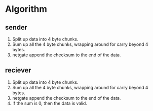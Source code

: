 # Algorithm

## sender

1. Split up data into 4 byte chunks.
2. Sum up all the 4 byte chunks, wrapping around for carry beyond 4 bytes.
3. netgate append the checksum to the end of the data.


## reciever
 
1. Split up data into 4 byte chunks.
2. Sum up all the 4 byte chunks, wrapping around for carry beyond 4 bytes.
3. netgate append the checksum to the end of the data.
4. If the sum is 0, then the data is valid.
